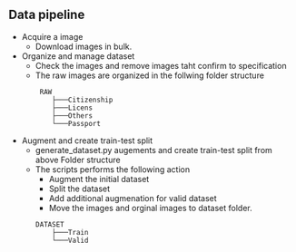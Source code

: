 ## Data pipeline

- Acquire a image
    - Download images in bulk.
- Organize and manage dataset
    - Check the images and remove images taht confirm to specification
    -  The raw images are organized in  the follwing folder structure
        ```
         RAW
            ├───Citizenship
            ├───Licens
            ├───Others
            └───Passport
        ```
- Augment and create train-test split
    - generate_dataset.py augements and create train-test split from above Folder structure
    - The scripts performs the following action
        - Augment the initial dataset
        - Split the dataset
        - Add additional augmenation for valid dataset
        - Move the images and orginal images to dataset folder.
        ```
        DATASET
            ├───Train
            └───Valid
        ```
